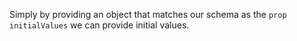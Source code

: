 Simply by providing an object that matches our schema as the `prop` `initialValues` we can provide initial values.
